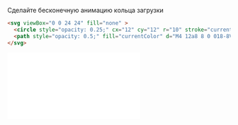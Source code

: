 Сделайте бесконечную анимацию кольца загрузки

```html
<svg viewBox="0 0 24 24" fill="none" >
  <circle style="opacity: 0.25;" cx="12" cy="12" r="10" stroke="currentColor" stroke-width="4" />
  <path style="opacity: 0.5;" fill="currentColor" d="M4 12a8 8 0 018-8V0C5.373 0 0 5.373 0 12h4zm2 5.291A7.962 7.962 0 014 12H0c0 3.042 1.135 5.824 3 7.938l3-2.647z"/>
</svg>
```

![iframe](/examples/css-spinner.html)

